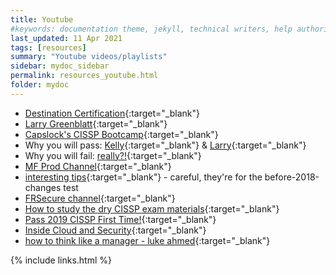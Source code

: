 ```yaml
---
title: Youtube
#keywords: documentation theme, jekyll, technical writers, help authoring tools, hat replacements
last_updated: 11 Apr 2021
tags: [resources]
summary: "Youtube videos/playlists"
sidebar: mydoc_sidebar
permalink: resources_youtube.html
folder: mydoc
---
```



- [Destination Certification](https://www.youtube.com/channel/UCXk6whiDrWq42y9Tdv1MEhg){:target="_blank"}
- [Larry Greenblatt](https://www.youtube.com/watch?v=1_U7uWCTQp8&list=PL5BpytesnkhSH-V7V-M3NL9149aUQ69e2){:target="_blank"}
- [Capslock's CISSP Bootcamp](https://www.youtube.com/channel/UCFCW4j2hSAy6J8QBXdcNz8g){:target="_blank"}
- Why you will pass: [Kelly](https://www.youtube.com/watch?v=v2Y6Zog8h2A){:target="_blank"} & [Larry](https://www.youtube.com/watch?v=HWg2geVJuvs){:target="_blank"}
- Why you will fail: [really?!](https://www.youtube.com/watch?v=giJFhtws-CE){:target="_blank"}
- [MF Prod Channel](https://www.youtube.com/channel/UCIbeWc3tjvGgTS2uV5D2BUw){:target="_blank"}
- [interesting tips](https://www.youtube.com/watch?v=Qw8sYsO153s&t=46s){:target="_blank"} - careful, they're for the before-2018-changes test
- [FRSecure channel](https://www.youtube.com/channel/UClMYYuIkextuYWBJD-9NfSg){:target="_blank"}
- [How to study the dry CISSP exam materials](https://www.youtube.com/watch?v=JLIp65FY4oY){:target="_blank"}
- [Pass 2019 CISSP First Time!](https://www.youtube.com/watch?v=aXC9QYfETIg){:target="_blank"}
- [Inside Cloud and Security](https://www.youtube.com/channel/UCAr0yk0um7lwLjmrKfzwyig){:target="_blank"}
- [how to think like a manager - luke ahmed](https://www.youtube.com/watch?v=dq5eodSz_0k&t=631s){:target="_blank"}



{% include links.html %}
